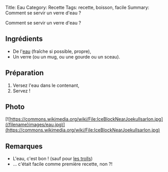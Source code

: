 Title: Eau
Category: Recette
Tags: recette, boisson, facile
Summary: Comment se servir un verre d'eau ?

Comment se servir un verre d'eau ?

## Ingrédients
- De l'[eau](https://fr.wikipedia.org/wiki/Eau) (fraîche si possible, propre),
- <i class="fa fa-glass" aria-hidden="true"></i> Un verre (ou un mug, ou une gourde ou un sceau).

## Préparation
1. Versez l'eau dans le contenant,
2. Servez !

## Photo
[![https://commons.wikimedia.org/wiki/File:IceBlockNearJoekullsarlon.jpg]({filename}images/eau.jpg)](https://commons.wikimedia.org/wiki/File:IceBlockNearJoekullsarlon.jpg)

## Remarques
- L'eau, c'est bon ! (sauf pour [les trolls](https://fr.wikipedia.org/wiki/H%C3%A9bus#Pouvoirs))
- ... c'était facile comme première recette, non ?!
